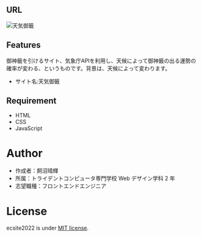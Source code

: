 ## URL

![天気御籤](https://harunixi.xyz/weathersnippet)

## Features

御神籤を引けるサイト、気象庁APIを利用し、天候によって御神籤の出る運勢の確率が変わる、というものです。背景は、天候によって変わります。

- サイト名:天気御籤

## Requirement

- HTML
- CSS
- JavaScript

# Author

- 作成者：飼沼晴輝
- 所属：トライデントコンピュータ専門学校 Web デザイン学科 2 年
- 志望職種：フロントエンドエンジニア

# License

ecsite2022 is under [MIT license](https://en.wikipedia.org/wiki/MIT_License).
